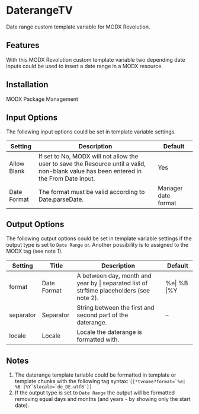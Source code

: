 DaterangeTV
================================================================================

Date range custom template variable for MODX Revolution.

Features
--------------------------------------------------------------------------------
With this MODX Revolution custom template variable two depending date inputs could be used to insert a date range in a MODX resource. 

Installation
--------------------------------------------------------------------------------
MODX Package Management

Input Options
--------------------------------------------------------------------------------
The following input options could be set in template variable settings.

Setting     | Description                                                                                                                             | Default
----------- | --------------------------------------------------------------------------------------------------------------------------------------- | -------------------
Allow Blank | If set to No, MODX will not allow the user to save the Resource until a valid, non-blank value has been entered in the From Date input. | Yes
Date Format | The format must be valid according to Date.parseDate.                                                                                   | Manager date format

Output Options
--------------------------------------------------------------------------------
The following output options could be set in template variable settings if the output type is set to `Date Range` or. Another possibility is to assigned to the MODX tag (see note 1).

Setting   | Title       | Description                                                                                   | Default
--------- | ----------- | --------------------------------------------------------------------------------------------- | --------------
format    | Date Format | A between day, month and year by &#124; separated list of strftime placeholders (see note 2). | %e&#124; %B &#124;%Y
separator | Separator   | String between the first and second part of the daterange.                                    | ` – `
locale    | Locale      | Locale the daterange is formatted with.                                                       | 

Notes
--------------------------------------------------------------------------------

1. The daterange template tariable could be formatted in template or template chunks with the following tag syntax:
```[[*tvname?format=`%e| %B |%Y`&locale=`de_DE.utf8`]]```
2. If the output type is set to `Date Range` the output will be formatted removing equal days and months (and years - by showing only the start date).
